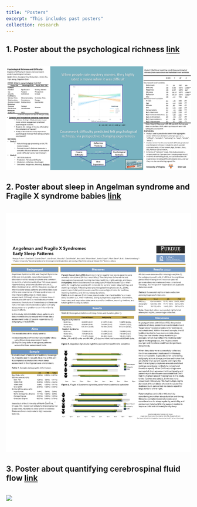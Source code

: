 ```yaml
---
title: "Posters"
excerpt: "This includes past posters"
collection: research
---
```


## 1. Poster about the psychological richness [link](https://github.com/zumin-chen/Zumin-Chen/blob/master/images/spsp2.png)
<br/><img src='https://github.com/zumin-chen/Zumin-Chen/blob/master/images/spsp2.png'>

## 2. Poster about sleep in Angelman syndrome and Fragile X syndrome babies [link](https://github.com/zumin-chen/Zumin-Chen/blob/master/images/sleep_poster.png)
<br/><img src='https://github.com/zumin-chen/Zumin-Chen/blob/master/images/sleep_poster.png'>

## 3. Poster about quantifying cerebrospinal fluid flow [link](https://github.com/zumin-chen/Zumin-Chen/blob/master/images/IMSI_Draftb.png)
<br/><img src='https://github.com/zumin-chen/Zumin-Chen/blob/master/images/IMSI_Draftb.png'>
